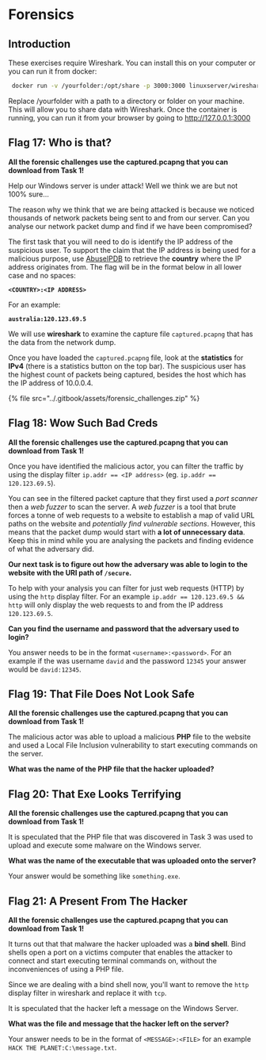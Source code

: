 # Forensics

## Introduction

These exercises require Wireshark. You can install this on your computer or you can run it from docker:

```bash
 docker run -v /yourfolder:/opt/share -p 3000:3000 linuxserver/wireshark
```

Replace /yourfolder with a path to a directory or folder on your machine. This will allow you to share data with Wireshark. Once the container is running, you can run it from your browser by going to http://127.0.0.1:3000

## Flag 1**7**: Who is that?

**All the forensic challenges use the captured.pcapng that you can download from Task 1!**

Help our Windows server is under attack! Well we think we are but not 100% sure...

The reason why we think that we are being attacked is because we noticed thousands of network packets being sent to and from our server. Can you analyse our network packet dump and find if we have been compromised?

The first task that you will need to do is identify the IP address of the suspicious user. To support the claim that the IP address is being used for a malicious purpose, use [AbuseIPDB](https://www.abuseipdb.com/) to retrieve the **country** where the IP address originates from. The flag will be in the format below in all lower case and no spaces:

**`<COUNTRY>:<IP ADDRESS>`**

For an example:

**`australia:120.123.69.5`**

We will use **wireshark** to examine the capture file `captured.pcapng` that has the data from the network dump.

Once you have loaded the `captured.pcapng` file, look at the **statistics** for **IPv4** \(there is a statistics button on the top bar\). The suspicious user has the highest count of packets being captured, besides the host which has the IP address of 10.0.0.4.

{% file src="../.gitbook/assets/forensic\_challenges.zip" %}

## Flag 18: Wow Such Bad Creds

**All the forensic challenges use the captured.pcapng that you can download from Task 1!**

Once you have identified the malicious actor, you can filter the traffic by using the display filter `ip.addr == <IP address>` \(eg. `ip.addr == 120.123.69.5`\).

You can see in the filtered packet capture that they first used a _port scanner_ then a _web fuzzer_ to scan the server. A _web fuzzer_ is a tool that brute forces a tonne of web requests to a website to establish a map of valid URL paths on the website and _potentially find vulnerable sections_. However, this means that the packet dump would start with **a lot of unnecessary data**. Keep this in mind while you are analysing the packets and finding evidence of what the adversary did.

**Our next task is to figure out how the adversary was able to login to the website with the URI path of `/secure`.**

To help with your analysis you can filter for just web requests \(HTTP\) by using the `http` display filter. For an example `ip.addr == 120.123.69.5 && http` will only display the web requests to and from the IP address `120.123.69.5`.

**Can you find the username and password that the adversary used to login?**

You answer needs to be in the format `<username>:<password>`. For an example if the was username `david` and the password `12345` your answer would be `david:12345`.

## Flag 19: That File Does Not Look Safe

**All the forensic challenges use the captured.pcapng that you can download from Task 1!**

The malicious actor was able to upload a malicious **PHP** file to the website and used a Local File Inclusion vulnerability to start executing commands on the server.

**What was the name of the PHP file that the hacker uploaded?**

## Flag 20: That Exe Looks Terrifying

**All the forensic challenges use the captured.pcapng that you can download from Task 1!**

It is speculated that the PHP file that was discovered in Task 3 was used to upload and execute some malware on the Windows server.

**What was the name of the executable that was uploaded onto the server?**

Your answer would be something like `something.exe`.

## Flag 21: A Present From The Hacker

**All the forensic challenges use the captured.pcapng that you can download from Task 1!**

It turns out that that malware the hacker uploaded was a **bind shell**. Bind shells open a port on a victims computer that enables the attacker to connect and start executing terminal commands on, without the inconveniences of using a PHP file.

Since we are dealing with a bind shell now, you'll want to remove the `http` display filter in wireshark and replace it with `tcp`.

It is speculated that the hacker left a message on the Windows Server.

**What was the file and message that the hacker left on the server?**

Your answer needs to be in the format of `<MESSAGE>:<FILE>` for an example `HACK THE PLANET:C:\message.txt`.



